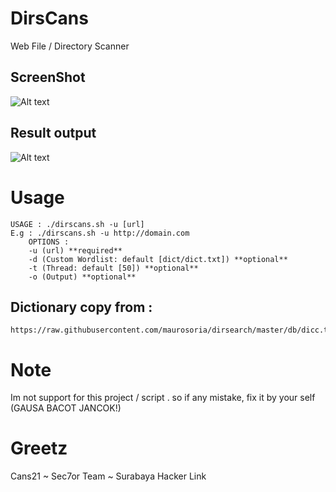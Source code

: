 # DirsCans
Web File / Directory Scanner

## ScreenShot
![Alt text](https://raw.githubusercontent.com/vsec7/dirscans/master/dirscans.png "screenshot")
## Result output
![Alt text](https://raw.githubusercontent.com/vsec7/dirscans/master/out.png "screenshot")

# Usage
```
USAGE : ./dirscans.sh -u [url]
E.g : ./dirscans.sh -u http://domain.com
	OPTIONS :
	-u (url) **required**
	-d (Custom Wordlist: default [dict/dict.txt]) **optional**
	-t (Thread: default [50]) **optional**
	-o (Output) **optional**
```

## Dictionary copy from :
```
https://raw.githubusercontent.com/maurosoria/dirsearch/master/db/dicc.txt
```
# Note
Im not support for this project / script . so if any mistake, fix it by your self (GAUSA BACOT JANCOK!)

# Greetz
Cans21 ~ Sec7or Team ~ Surabaya Hacker Link
